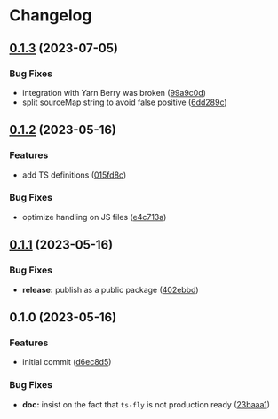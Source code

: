 # Changelog

## [0.1.3](https://github.com/transloadit/ts-fly/compare/v0.1.2...v0.1.3) (2023-07-05)


### Bug Fixes

* integration with Yarn Berry was broken ([99a9c0d](https://github.com/transloadit/ts-fly/commit/99a9c0d855d52225831e4c89628f1750e3aad788))
* split sourceMap string to avoid false positive ([6dd289c](https://github.com/transloadit/ts-fly/commit/6dd289ce76af62d79dbeb0d2501eae0647f40ab3))

## [0.1.2](https://github.com/transloadit/ts-fly/compare/v0.1.1...v0.1.2) (2023-05-16)


### Features

* add TS definitions ([015fd8c](https://github.com/transloadit/ts-fly/commit/015fd8c87ba42f0fc87e897b070f4f4452d5fff0))


### Bug Fixes

* optimize handling on JS files ([e4c713a](https://github.com/transloadit/ts-fly/commit/e4c713afe78770f623b6836f3d5175a2ccdea5a7))

## [0.1.1](https://github.com/transloadit/ts-fly/compare/v0.1.0...v0.1.1) (2023-05-16)


### Bug Fixes

* **release:** publish as a public package ([402ebbd](https://github.com/transloadit/ts-fly/commit/402ebbd52d4bc052cc17cdcd23040507cb87505d))

## 0.1.0 (2023-05-16)


### Features

* initial commit ([d6ec8d5](https://github.com/transloadit/ts-fly/commit/d6ec8d58417c607876c479528a5c0ede75968020))


### Bug Fixes

* **doc:** insist on the fact that `ts-fly` is not production ready ([23baaa1](https://github.com/transloadit/ts-fly/commit/23baaa17f157ee81e166d4612e9bc4e7300e1a33))
